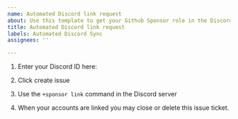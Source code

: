 ```yaml
---
name: Automated Discord link request
about: Use this template to get your Github Sponsor role in the Discord server
title: Automated Discord link request
labels: Automated Discord Sync
assignees: ''

---
```


1. Enter your Discord ID here:  <!-- Example: 123456789123456789 -->

2. Click create issue

3. Use the `+sponsor link` command in the Discord server

4. When your accounts are linked you may close or delete this issue ticket.
